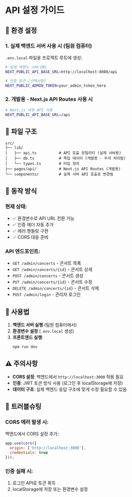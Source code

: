 # API 설정 가이드

## 🔧 환경 설정

### 1. 실제 백엔드 서버 사용 시 (팀원 컴퓨터)

`.env.local` 파일을 프로젝트 루트에 생성:

```bash
# 실제 백엔드 서버 URL
NEXT_PUBLIC_API_BASE_URL=http://localhost:8080/api

# 인증 토큰 (선택사항)
NEXT_PUBLIC_ADMIN_TOKEN=your_admin_token_here
```

### 2. 개발용 - Next.js API Routes 사용 시

```bash
# Next.js 내부 API 사용
NEXT_PUBLIC_API_BASE_URL=/api
```

## 📁 파일 구조

```
src/
├── lib/
│   ├── api.ts          # API 호출 유틸리티 (실제 서버용)
│   ├── db.ts           # 목업 데이터 (개발용 - 주석 처리됨)
│   └── types.ts        # 타입 정의
├── pages/api/          # Next.js API Routes (개발용)
└── components/         # 실제 서버 API 호출로 변경됨
```

## 🔄 동작 방식

### 현재 상태:
- ✅ 환경변수로 API URL 전환 가능
- ✅ 인증 헤더 자동 추가
- ✅ 에러 핸들링 구현
- ✅ CORS 대응 준비

### API 엔드포인트:
- `GET /admin/concerts` - 콘서트 목록
- `GET /admin/concerts/{id}` - 콘서트 상세
- `POST /admin/concerts` - 콘서트 생성
- `PUT /admin/concerts/{id}` - 콘서트 수정
- `DELETE /admin/concerts/{id}` - 콘서트 삭제
- `POST /admin/login` - 관리자 로그인

## 🚀 사용법

1. **백엔드 서버 실행** (팀원 컴퓨터에서)
2. **환경변수 설정** (`.env.local` 생성)
3. **프론트엔드 실행**:
   ```bash
   npm run dev
   ```

## ⚠️ 주의사항

- **CORS 설정**: 백엔드에서 `http://localhost:3000` 허용 필요
- **인증**: JWT 토큰 방식 사용 (로그인 후 localStorage에 저장)
- **데이터 구조**: 실제 백엔드 응답 구조에 맞게 수정 필요할 수 있음

## 🔧 트러블슈팅

### CORS 에러 발생 시:
백엔드에서 CORS 설정 추가:
```javascript
app.use(cors({
  origin: ['http://localhost:3000'],
  credentials: true
}));
```

### 인증 실패 시:
1. 로그인 API로 토큰 획득
2. localStorage에 저장 또는 환경변수 설정